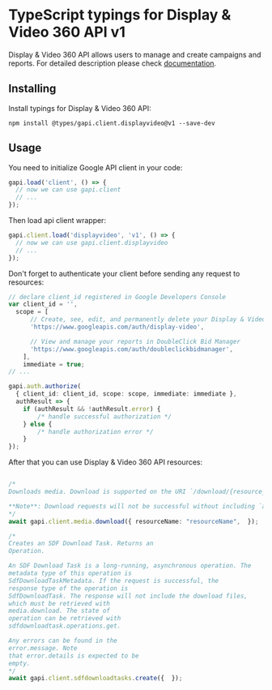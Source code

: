# TypeScript typings for Display & Video 360 API v1

Display & Video 360 API allows users to manage and create campaigns and reports.
For detailed description please check [documentation](https://developers.google.com/display-video/).

## Installing

Install typings for Display & Video 360 API:

```
npm install @types/gapi.client.displayvideo@v1 --save-dev
```

## Usage

You need to initialize Google API client in your code:

```typescript
gapi.load('client', () => {
  // now we can use gapi.client
  // ...
});
```

Then load api client wrapper:

```typescript
gapi.client.load('displayvideo', 'v1', () => {
  // now we can use gapi.client.displayvideo
  // ...
});
```

Don't forget to authenticate your client before sending any request to resources:

```typescript
// declare client_id registered in Google Developers Console
var client_id = '',
  scope = [ 
      // Create, see, edit, and permanently delete your Display & Video 360 entities and reports
      'https://www.googleapis.com/auth/display-video',

      // View and manage your reports in DoubleClick Bid Manager
      'https://www.googleapis.com/auth/doubleclickbidmanager',
    ],
    immediate = true;
// ...

gapi.auth.authorize(
  { client_id: client_id, scope: scope, immediate: immediate },
  authResult => {
    if (authResult && !authResult.error) {
        /* handle successful authorization */
    } else {
        /* handle authorization error */
    }
});
```

After that you can use Display & Video 360 API resources:

```typescript

/*
Downloads media. Download is supported on the URI `/download/{resource_name=**}?alt=media.`

**Note**: Download requests will not be successful without including `alt=media` query string.
*/
await gapi.client.media.download({ resourceName: "resourceName",  });

/*
Creates an SDF Download Task. Returns an
Operation.

An SDF Download Task is a long-running, asynchronous operation. The
metadata type of this operation is
SdfDownloadTaskMetadata. If the request is successful, the
response type of the operation is
SdfDownloadTask. The response will not include the download files,
which must be retrieved with
media.download. The state of
operation can be retrieved with
sdfdownloadtask.operations.get.

Any errors can be found in the
error.message. Note
that error.details is expected to be
empty.
*/
await gapi.client.sdfdownloadtasks.create({  });
```
